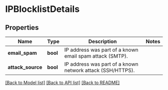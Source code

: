 # IPBlocklistDetails

## Properties
Name | Type | Description | Notes
------------ | ------------- | ------------- | -------------
**email_spam** | **bool** | IP address was part of a known email spam attack (SMTP). | 
**attack_source** | **bool** | IP address was part of a known network attack (SSH/HTTPS). | 

[[Back to Model list]](../README.md#documentation-for-models) [[Back to API list]](../README.md#documentation-for-api-endpoints) [[Back to README]](../README.md)

